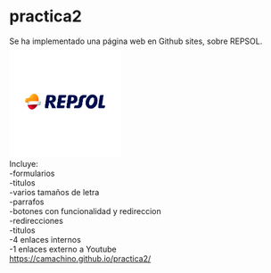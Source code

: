 # practica2
Se ha implementado una página web en Github sites,
sobre REPSOL.
<br>
<img width="200px" height="200px" src="Repsol_Logo.jpg" alt="logo repsol">
<br>
Incluye: <br>
-formularios <br>
-titulos<br>
-varios tamaños de letra <br>
-parrafos<br>
-botones con funcionalidad y redireccion<br>
-redirecciones<br>
-titulos<br>
-4 enlaces internos<br>
-1 enlaces externo a Youtube<br>
https://camachino.github.io/practica2/


